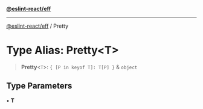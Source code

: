[**@eslint-react/eff**](../README.md)

***

[@eslint-react/eff](../README.md) / Pretty

# Type Alias: Pretty\<T\>

> **Pretty**\<`T`\>: `{ [P in keyof T]: T[P] }` & `object`

## Type Parameters

• **T**
